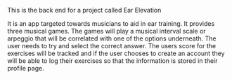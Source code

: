 This is the back end for a project called Ear Elevation

It is an app targeted towards musicians to aid in ear training. It provides three musical games. The games will play a musical interval scale or arpeggio that will be correlated with one of the options underneath. The user needs to try and select the correct answer. The users score for the exercises will be tracked and if the user chooses to create an account they will be able to log their exercises so that the information is stored in their profile page. 
